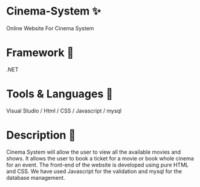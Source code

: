 # Cinema-System ✨
Online Website For Cinema System

# Framework 💞️
.NET

# Tools & Languages 👀
Visual Studio / Html / CSS / Javascript / mysql

# Description 👋
Cinema System will allow the user to view all the available movies and shows. It allows the user to book a ticket for a movie or book whole cinema for an event. The front-end of the website is developed using pure HTML and CSS. We have used Javascript for the validation and mysql for the database management.
